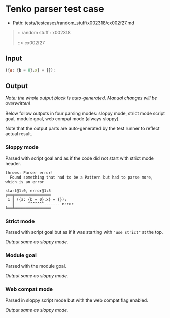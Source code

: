 # Tenko parser test case

- Path: tests/testcases/random_stuff/x002318/cx002f27.md

> :: random stuff : x002318
>
> ::> cx002f27

## Input


`````js
({a: {b = 0}.x} = {});
`````

## Output

_Note: the whole output block is auto-generated. Manual changes will be overwritten!_

Below follow outputs in four parsing modes: sloppy mode, strict mode script goal, module goal, web compat mode (always sloppy).

Note that the output parts are auto-generated by the test runner to reflect actual result.

### Sloppy mode

Parsed with script goal and as if the code did not start with strict mode header.

`````
throws: Parser error!
  Found something that had to be a Pattern but had to parse more, which is an error

start@1:0, error@1:5
╔══╦════════════════
 1 ║ ({a: {b = 0}.x} = {});
   ║      ^^^^^^^------- error
╚══╩════════════════

`````

### Strict mode

Parsed with script goal but as if it was starting with `"use strict"` at the top.

_Output same as sloppy mode._

### Module goal

Parsed with the module goal.

_Output same as sloppy mode._

### Web compat mode

Parsed in sloppy script mode but with the web compat flag enabled.

_Output same as sloppy mode._
